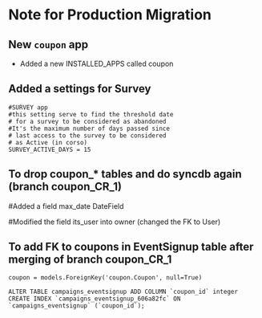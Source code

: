 Note for Production Migration
=============================

## New `coupon` app
* Added a new INSTALLED_APPS called coupon



## Added a settings for Survey

    #SURVEY app
    #this setting serve to find the threshold date
    # for a survey to be considered as abandoned
    #It's the maximum number of days passed since
    # last access to the survey to be considered
    # as Active (in corso)
    SURVEY_ACTIVE_DAYS = 15
    
## To drop coupon_* tables and do syncdb again (branch coupon_CR_1)
#Added a field max_date DateField
 
#Modified the field its_user into owner (changed the FK to User)

## To add FK to coupons in EventSignup table after merging of branch coupon_CR_1

    coupon = models.ForeignKey('coupon.Coupon', null=True)
    
    ALTER TABLE campaigns_eventsignup ADD COLUMN `coupon_id` integer
    CREATE INDEX `campaigns_eventsignup_606a82fc` ON `campaigns_eventsignup` (`coupon_id`);
